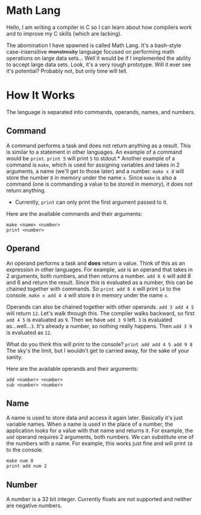 # Math Lang

Hello, I am writing a compiler in C so I can learn about how compilers work and to improve my C skills (which are lacking).

The abomination I have spawned is called Math Lang. It's a bash-style case-insensitive ~~monstrosity~~ language focused on performing math operations on large data sets... Well it would be if I implemented the ability to accept large data sets. Look, it's a very rough prototype. Will it ever see it's potential? Probably not, but only time will tell.

# How It Works
The language is separated into commands, operands, names, and numbers.

## Command
A command performs a task and does not return anything as a result. This is similar to a statement in other languages. An example of a command would be `print`. `print 5` will print `5` to stdout.* Another example of a command is `make`, which is used for assigning variables and takes in 2 arguments, a name (we'll get to those later) and a number. `make x 8` will store the number `8` in memory under the name `x`. Since `make` is also a command (one is commanding a value to be stored in memory), it does not return anything.

* Currently, `print` can only print the first argument passed to it.

Here are the available commands and their arguments:
```
make <name> <number>
print <number>
```

## Operand
An operand performs a task and **does** return a value. Think of this as an expression in other languages. For example, `add` is an operand that takes in 2 arguments, both numbers, and then returns a number. `add 8 6` will add 8 and 6 and return the result. Since this is evaluated as a number, this can be chained together with commands. So `print add 8 6` will print `14` to the console. `make x add 4 4` will store `8` in memory under the name `x`.

Operands can also be chained together with other operands. `add 3 add 4 5` will return `12`. Let's walk through this. The compiler walks backward, so first `add 4 5` is evaluated as `9`. Then we have `add 3 9` left. `3` is evaluated as...well...`3`. It's already a number, so nothing really happens. Then `add 3 9` is evaluated as `12`.

What do you think this will print to the console?
```print add add 4 5 add 9 8```
The sky's the limit, but I wouldn't get to carried away, for the sake of your sanity.

Here are the available operands and their arguments:
```
add <number> <number>
sub <number> <number>
```

## Name
A name is used to store data and access it again later. Basically it's just variable names. When a name is used in the place of a number, the application looks for a value with that name and returns it. For example, the `add` operand requires 2 arguments, both numbers. We can substitute one of the numbers with a name. For example, this works just fine and will print `10` to the console.
```
make num 8
print add num 2
```

## Number
A number is a 32 bit integer. Currently floats are not supported and neither are negative numbers.
